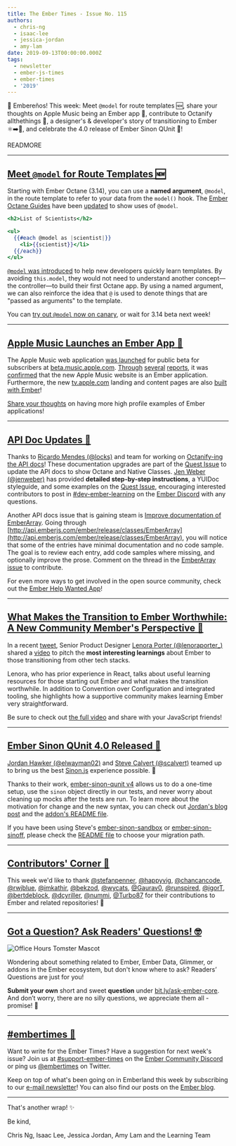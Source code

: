 ```yaml
---
title: The Ember Times - Issue No. 115
authors:
  - chris-ng
  - isaac-lee
  - jessica-jordan
  - amy-lam
date: 2019-09-13T00:00:00.000Z
tags:
  - newsletter
  - ember-js-times
  - ember-times
  - '2019'
---
```



👋 Embereños! This week: Meet `@model` for route templates 🆕,
share your thoughts on Apple Music being an Ember app 🍎,
contribute to Octanify allthethings 📝,
a designer's & developer's story of transitioning to Ember ⚛️➡️🐹,
and celebrate the 4.0 release of Ember Sinon QUnit 🎉!

READMORE

---

## [Meet `@model` for Route Templates 🆕](https://github.com/emberjs/rfcs/blob/ac27abbd1729cd61b67465eee4c8096bb47501da/text/0523-model-argument-for-route-templates.md)

Starting with Ember Octane (3.14), you can use a **named argument**, `@model`, in the route template to refer to your data from the `model()` hook. The [Ember Octane Guides](https://octane-guides-preview.emberjs.com/) have been [updated](https://github.com/ember-learn/guides-source/pull/1044) to show uses of `@model`.

```handlebars
<h2>List of Scientists</h2>

<ul>
  {{#each @model as |scientist|}}
    <li>{{scientist}}</li>
  {{/each}}
</ul>
```

[`@model` was introduced](https://github.com/emberjs/rfcs/blob/ac27abbd1729cd61b67465eee4c8096bb47501da/text/0523-model-argument-for-route-templates.md) to help new developers quickly learn templates. By avoiding `this.model`, they would not need to understand another concept—the controller—to build their first Octane app. By using a named argument, we can also reinforce the idea that `@` is used to denote things that are "passed as arguments" to the template.

You can [try out `@model` now on canary](https://github.com/emberjs/ember.js/pull/18363/files), or wait for 3.14 beta next week!

---

## [Apple Music Launches an Ember App 🍎](https://discuss.emberjs.com/t/apple-music-beta-is-an-ember-app/17026)

The Apple Music web application [was launched](https://www.theverge.com/2019/9/5/20851576/apple-music-web-player-interface-beta-browser-streaming) for public beta for subscribers at [beta.music.apple.com](https://beta.music.apple.com). [Through](https://www.reddit.com/r/webdev/comments/d0hdeo/the_new_official_apple_music_app_for_the_web_is/?utm_source=ifttt) [several](https://www.reddit.com/r/emberjs/comments/d06pcn/new_apple_music_web_app_built_in_ember/) [reports](https://www.linkedin.com/feed/update/urn:li:activity:6575525024327884800/), it was [confirmed](https://www.linkedin.com/feed/update/urn:li:activity:6575756074194993152/) that the new Apple Music website is an Ember application. Furthermore, the new [tv.apple.com](https://tv.apple.com) landing and content pages are also [built with Ember](https://twitter.com/mehulkar/status/1171579484115353605)!

[Share your thoughts](https://discuss.emberjs.com/t/apple-music-beta-is-an-ember-app/17026) on having more high profile examples of Ember applications!

---

## [API Doc Updates 📝](https://github.com/emberjs/ember.js/pulls?utf8=✓&q=is%3Apr+is%3Aclosed+%5BDOC%5D)

Thanks to [Ricardo Mendes (@locks)](https://github.com/locks) and team for working on [Octanify-ing the API docs](https://github.com/emberjs/ember.js/pulls?utf8=✓&q=is%3Apr+is%3Aclosed+%5BDOC%5D)! These documentation upgrades are part of the [Quest Issue](https://github.com/emberjs/ember.js/issues/18250) to update the API docs to show Octane and Native Classes. [Jen Weber (@jenweber)](https://github.com/jenweber) has provided **detailed step-by-step instructions**, a YUIDoc styleguide, and some examples on the [Quest Issue](https://github.com/emberjs/ember.js/issues/18250), encouraging interested contributors to post in [#dev-ember-learning](https://discordapp.com/channels/480462759797063690/480777444203429888) on the [Ember Discord](https://discordapp.com/invite/zT3asNS) with any questions.

Another API docs issue that is gaining steam is [Improve documentation of EmberArray](https://github.com/emberjs/ember.js/issues/18228). Going through [http://api.emberjs.com/ember/release/classes/EmberArray](http://api.emberjs.com/ember/release/classes/EmberArray), you will notice that some of the entries have minimal documentation and no code sample. The goal is to review each entry, add code samples where missing, and optionally improve the prose. Comment on the thread in the [EmberArray issue](https://github.com/emberjs/ember.js/issues/18228) to contribute.

For even more ways to get involved in the open source community, check out the [Ember Help Wanted App](https://help-wanted.emberjs.com/)!

---

## [What Makes the Transition to Ember Worthwhile: A New Community Member's Perspective 🐹](https://twitter.com/lenoraporter_/status/1170145563549061122)

In a recent [tweet](https://twitter.com/lenoraporter_/status/1170145563549061122), Senior Product Designer [Lenora Porter (@lenoraporter_)](https://twitter.com/lenoraporter_)
shared a [video](https://www.instagram.com/tv/B2CCM60AOZG/?igshid=12ivaiobj1y8h) to pitch the **most interesting learnings** about Ember to those transitioning from other tech stacks.

Lenora, who has prior experience in React, talks about useful learning resources for those starting out Ember and what makes the transition worthwhile. In addition to Convention over Configuration and integrated tooling, she highlights how a supportive community makes learning Ember very straightforward.

Be sure to check out [the full video](https://www.instagram.com/tv/B2CCM60AOZG/?igshid=12ivaiobj1y8h) and share with your JavaScript friends!

---

## [Ember Sinon QUnit 4.0 Released 🎉](https://twitter.com/JordanHawker/status/1170107247118053376)

[Jordan Hawker (@elwayman02)](https://github.com/elwayman02) and [Steve Calvert (@scalvert)](https://github.com/scalvert) teamed up to bring us the best [Sinon.js](https://sinonjs.org/) experience possible. 💞

Thanks to their work, [ember-sinon-qunit v4](https://github.com/elwayman02/ember-sinon-qunit) allows us to do a one-time setup, use the `sinon` object directly in our tests, and never worry about cleaning up mocks after the tests are run. To learn more about the motivation for change and the new syntax, you can check out [Jordan's blog post](https://www.jordanhawker.com/p/187541610821) and the [addon's README file](https://github.com/elwayman02/ember-sinon-qunit#usage).

If you have been using Steve's [ember-sinon-sandbox](https://github.com/scalvert/ember-sinon-sandbox) or [ember-sinon-sinoff](https://github.com/scalvert/ember-sinon-sinoff), please check the [README file](https://github.com/elwayman02/ember-sinon-qunit#migrating-to-ember-sinon-qunit) to choose your migration path.

---

## [Contributors' Corner 👏](https://guides.emberjs.com/release/contributing/repositories/)

<p>This week we'd like to thank <a href="https://github.com/stefanpenner" target="gh-user">@stefanpenner</a>, <a href="https://github.com/happyvig" target="gh-user">@happyvig</a>, <a href="https://github.com/chancancode" target="gh-user">@chancancode</a>, <a href="https://github.com/rwjblue" target="gh-user">@rwjblue</a>, <a href="https://github.com/imkathir" target="gh-user">@imkathir</a>, <a href="https://github.com/bekzod" target="gh-user">@bekzod</a>, <a href="https://github.com/wycats" target="gh-user">@wycats</a>, <a href="https://github.com/Gaurav0" target="gh-user">@Gaurav0</a>, <a href="https://github.com/runspired" target="gh-user">@runspired</a>, <a href="https://github.com/igorT" target="gh-user">@igorT</a>, <a href="https://github.com/bertdeblock" target="gh-user">@bertdeblock</a>, <a href="https://github.com/dcyriller" target="gh-user">@dcyriller</a>, <a href="https://github.com/nummi" target="gh-user">@nummi</a>, <a href="https://github.com/Turbo87" target="gh-user">@Turbo87</a> for their contributions to Ember and related repositories! 💖</p>

---

## [Got a Question? Ask Readers' Questions! 🤓](https://docs.google.com/forms/d/e/1FAIpQLScqu7Lw_9cIkRtAiXKitgkAo4xX_pV1pdCfMJgIr6Py1V-9Og/viewform)

<div class="blog-row">
  <img class="float-right small transparent padded" alt="Office Hours Tomster Mascot" title="Readers' Questions" src="/images/tomsters/officehours.png" />

  <p>Wondering about something related to Ember, Ember Data, Glimmer, or addons in the Ember ecosystem, but don't know where to ask? Readers’ Questions are just for you!</p>

  <p><strong>Submit your own</strong> short and sweet <strong>question</strong> under <a href="https://bit.ly/ask-ember-core" target="rq">bit.ly/ask-ember-core</a>. And don’t worry, there are no silly questions, we appreciate them all - promise! 🤞</p>
</div>

---

## [#embertimes 📰](https://blog.emberjs.com/tags/newsletter.html)

Want to write for the Ember Times? Have a suggestion for next week's issue? Join us at [#support-ember-times](https://discordapp.com/channels/480462759797063690/485450546887786506) on the [Ember Community Discord](https://discordapp.com/invite/zT3asNS) or ping us [@embertimes](https://twitter.com/embertimes) on Twitter.

Keep on top of what's been going on in Emberland this week by subscribing to our [e-mail newsletter](https://the-emberjs-times.ongoodbits.com/)! You can also find our posts on the [Ember blog](https://emberjs.com/blog/tags/newsletter.html).

---

That's another wrap! ✨

Be kind,

Chris Ng, Isaac Lee, Jessica Jordan, Amy Lam and the Learning Team
